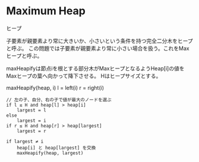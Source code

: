 # Maximum Heap
ヒープ

子要素が親要素より常に大きいか、小さいという条件を持つ完全二分木をヒープと呼ぶ。
この問題では子要素が親要素より常に小さい場合を扱う。これをMaxヒープと呼ぶ。

maxHeapifyは節点iを根とする部分木がMaxヒープとなるようHeap[i]の値をMaxヒープの葉へ向かって降下させる。
Hはヒープサイズとする。

maxHeapify(heap, i)
    l = left(i)
    r = right(i)

    // 左の子、自分、右の子で値が最大のノードを選ぶ
    if l ≤ H and heap[l] > heap[i]
        largest = l
    else 
        largest = i
    if r ≤ H and heap[r] > heap[largest]
        largest = r

    if largest ≠ i
        heap[i] と heap[largest] を交換
        maxHeapify(heap, largest)

